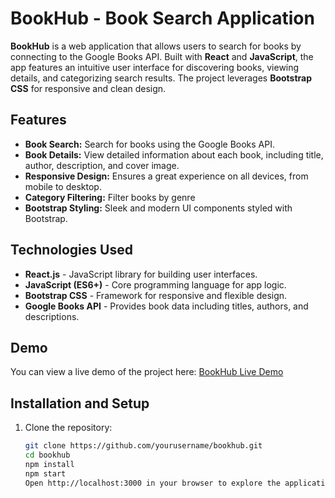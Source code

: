 # BookHub - Book Search Application

**BookHub** is a web application that allows users to search for books by connecting to the Google Books API. Built with **React** and **JavaScript**, the app features an intuitive user interface for discovering books, viewing details, and categorizing search results. The project leverages **Bootstrap CSS** for responsive and clean design.

## Features

- **Book Search:** Search for books using the Google Books API.
- **Book Details:** View detailed information about each book, including title, author, description, and cover image.
- **Responsive Design:** Ensures a great experience on all devices, from mobile to desktop.
- **Category Filtering:** Filter books by genre 
- **Bootstrap Styling:** Sleek and modern UI components styled with Bootstrap.

## Technologies Used

- **React.js** - JavaScript library for building user interfaces.
- **JavaScript (ES6+)** - Core programming language for app logic.
- **Bootstrap CSS** - Framework for responsive and flexible design.
- **Google Books API** - Provides book data including titles, authors, and descriptions.

## Demo

You can view a live demo of the project here: [BookHub Live Demo](https://book-hub-delta.vercel.app/)

## Installation and Setup

1. Clone the repository:

   ```bash
   git clone https://github.com/yourusername/bookhub.git
   cd bookhub
   npm install
   npm start
   Open http://localhost:3000 in your browser to explore the application.


